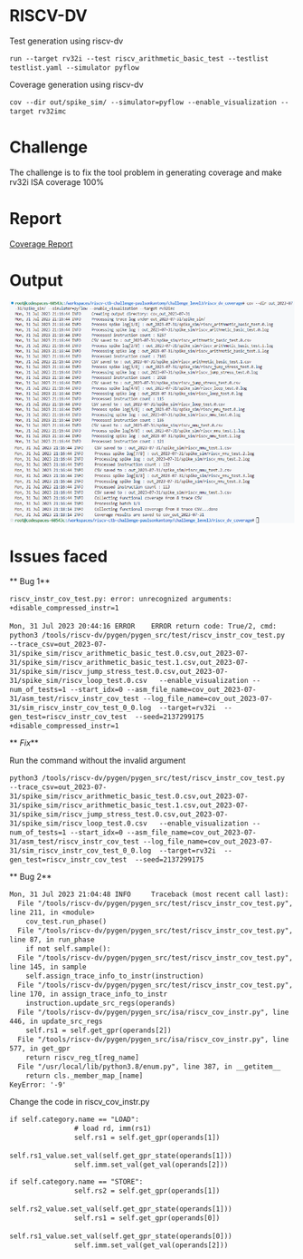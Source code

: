 # RISCV-DV

Test generation using riscv-dv
```
run --target rv32i --test riscv_arithmetic_basic_test --testlist testlist.yaml --simulator pyflow
```

Coverage generation using riscv-dv
```
cov --dir out/spike_sim/ --simulator=pyflow --enable_visualization --target rv32imc
```

# Challenge
The challenge is to fix the tool problem in generating coverage and make rv32i ISA coverage 100%

# Report
[Coverage Report](https://github.com/vyomasystems-lab/riscv-ctb-challenge-paulsonkantony/blob/main/challenge_level3/riscv_dv_coverage/cov_out_2023-07-31/CoverageReport.txt)

# Output

![Coverage Command Output](https://github.com/vyomasystems-lab/riscv-ctb-challenge-paulsonkantony/blob/main/images/coverage_part1.png)
![Coverage Command Output](https://github.com/vyomasystems-lab/riscv-ctb-challenge-paulsonkantony/blob/main/images/coverage_part2.png)

# Issues faced
**
Bug 1**
```
riscv_instr_cov_test.py: error: unrecognized arguments: +disable_compressed_instr=1

Mon, 31 Jul 2023 20:44:16 ERROR    ERROR return code: True/2, cmd: python3 /tools/riscv-dv/pygen/pygen_src/test/riscv_instr_cov_test.py  --trace_csv=out_2023-07-31/spike_sim/riscv_arithmetic_basic_test.0.csv,out_2023-07-31/spike_sim/riscv_arithmetic_basic_test.1.csv,out_2023-07-31/spike_sim/riscv_jump_stress_test.0.csv,out_2023-07-31/spike_sim/riscv_loop_test.0.csv   --enable_visualization --num_of_tests=1 --start_idx=0 --asm_file_name=cov_out_2023-07-31/asm_test/riscv_instr_cov_test --log_file_name=cov_out_2023-07-31/sim_riscv_instr_cov_test_0_0.log  --target=rv32i  --gen_test=riscv_instr_cov_test  --seed=2137299175 +disable_compressed_instr=1
```
**
*Fix***

Run the command without the invalid argument

```
python3 /tools/riscv-dv/pygen/pygen_src/test/riscv_instr_cov_test.py  --trace_csv=out_2023-07-31/spike_sim/riscv_arithmetic_basic_test.0.csv,out_2023-07-31/spike_sim/riscv_arithmetic_basic_test.1.csv,out_2023-07-31/spike_sim/riscv_jump_stress_test.0.csv,out_2023-07-31/spike_sim/riscv_loop_test.0.csv   --enable_visualization --num_of_tests=1 --start_idx=0 --asm_file_name=cov_out_2023-07-31/asm_test/riscv_instr_cov_test --log_file_name=cov_out_2023-07-31/sim_riscv_instr_cov_test_0_0.log  --target=rv32i  --gen_test=riscv_instr_cov_test  --seed=2137299175
```
**
 Bug 2**

```
Mon, 31 Jul 2023 21:04:48 INFO     Traceback (most recent call last):
  File "/tools/riscv-dv/pygen/pygen_src/test/riscv_instr_cov_test.py", line 211, in <module>
    cov_test.run_phase()
  File "/tools/riscv-dv/pygen/pygen_src/test/riscv_instr_cov_test.py", line 87, in run_phase
    if not self.sample():
  File "/tools/riscv-dv/pygen/pygen_src/test/riscv_instr_cov_test.py", line 145, in sample
    self.assign_trace_info_to_instr(instruction)
  File "/tools/riscv-dv/pygen/pygen_src/test/riscv_instr_cov_test.py", line 170, in assign_trace_info_to_instr
    instruction.update_src_regs(operands)
  File "/tools/riscv-dv/pygen/pygen_src/isa/riscv_cov_instr.py", line 446, in update_src_regs
    self.rs1 = self.get_gpr(operands[2])
  File "/tools/riscv-dv/pygen/pygen_src/isa/riscv_cov_instr.py", line 577, in get_gpr
    return riscv_reg_t[reg_name]
  File "/usr/local/lib/python3.8/enum.py", line 387, in __getitem__
    return cls._member_map_[name]
KeyError: '-9'
```

Change the code in riscv_cov_instr.py

```
if self.category.name == "LOAD":
                # load rd, imm(rs1)
                self.rs1 = self.get_gpr(operands[1])
                self.rs1_value.set_val(self.get_gpr_state(operands[1]))
                self.imm.set_val(get_val(operands[2]))
```
```
if self.category.name == "STORE":
                self.rs2 = self.get_gpr(operands[1])
                self.rs2_value.set_val(self.get_gpr_state(operands[1]))
                self.rs1 = self.get_gpr(operands[0])
                self.rs1_value.set_val(self.get_gpr_state(operands[0]))
                self.imm.set_val(get_val(operands[2]))
```

 


